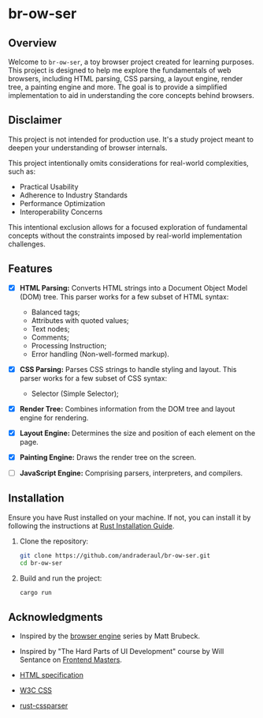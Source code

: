 # br-ow-ser

## Overview

Welcome to `br-ow-ser`, a toy browser project created for learning purposes. This project is designed to help me explore the fundamentals of web browsers, including HTML parsing, CSS parsing, a layout engine, render tree, a painting engine and more. The goal is to provide a simplified implementation to aid in understanding the core concepts behind browsers.

## Disclaimer

This project is not intended for production use. It's a study project meant to deepen your understanding of browser internals.

This project intentionally omits considerations for real-world complexities, such as:

- Practical Usability
- Adherence to Industry Standards
- Performance Optimization
- Interoperability Concerns

This intentional exclusion allows for a focused exploration of fundamental concepts without the constraints imposed by real-world implementation challenges.

## Features

- [x] **HTML Parsing:** Converts HTML strings into a Document Object Model (DOM) tree. This parser works for a few subset of HTML syntax:

  - Balanced tags;
  - Attributes with quoted values;
  - Text nodes;
  - Comments;
  - Processing Instruction;
  - Error handling (Non-well-formed markup).

- [x] **CSS Parsing:** Parses CSS strings to handle styling and layout. This parser works for a few subset of CSS syntax:
  - Selector (Simple Selector);
- [x] **Render Tree:** Combines information from the DOM tree and layout engine for rendering.
- [x] **Layout Engine:** Determines the size and position of each element on the page.
- [x] **Painting Engine:** Draws the render tree on the screen.
- [ ] **JavaScript Engine:** Comprising parsers, interpreters, and compilers.

## Installation

Ensure you have Rust installed on your machine. If not, you can install it by following the instructions at [Rust Installation Guide](https://www.rust-lang.org/tools/install).

1. Clone the repository:

   ```bash
   git clone https://github.com/andraderaul/br-ow-ser.git
   cd br-ow-ser
   ```

2. Build and run the project:

   ```bash
   cargo run
   ```

## Acknowledgments

- Inspired by the [browser engine](https://limpet.net/mbrubeck/2014/08/08/toy-layout-engine-1.html) series by Matt Brubeck.

- Inspired by "The Hard Parts of UI Development" course by Will Sentance on [Frontend Masters](https://frontendmasters.com/courses/hard-parts-ui-dev/).

- [HTML specification](https://html.spec.whatwg.org/multipage/introduction.html)

- [W3C CSS ](https://www.w3.org/TR/CSS/#css)

- [rust-cssparser](https://github.com/servo/rust-cssparsera)

